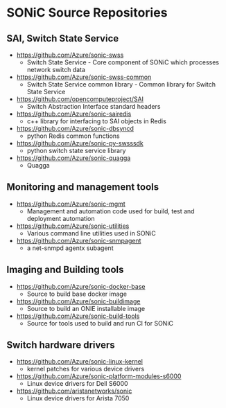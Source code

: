 # SONiC Source Repositories
## SAI, Switch State Service
- https://github.com/Azure/sonic-swss
	- Switch State Service - Core component of SONiC which processes network switch data    
- https://github.com/Azure/sonic-swss-common
	- Switch State Service common library - Common library for Switch State Service
- https://github.com/opencomputeproject/SAI
	- Switch Abstraction Interface standard headers
- https://github.com/Azure/sonic-sairedis
	- c++ library for interfacing to SAI objects in Redis 
- https://github.com/Azure/sonic-dbsyncd
	- python Redis common functions
- https://github.com/Azure/sonic-py-swsssdk
	- python switch state service library
- https://github.com/Azure/sonic-quagga
	- Quagga 
	
## Monitoring and management tools 
- https://github.com/Azure/sonic-mgmt
	- Management and automation code used for build, test and deployment automation
- https://github.com/Azure/sonic-utilities
	- Various command line utilities used in SONiC
- https://github.com/Azure/sonic-snmpagent
	- a net-snmpd agentx subagent 

## Imaging and Building tools
- https://github.com/Azure/sonic-docker-base
    - Source to build base docker image
- https://github.com/Azure/sonic-buildimage
	- Source to build an ONIE installable image 
- https://github.com/Azure/sonic-build-tools
	- Source for tools used to build and run CI for SONiC

## Switch hardware drivers
- https://github.com/Azure/sonic-linux-kernel
	- kernel patches for various device drivers
- https://github.com/Azure/sonic-platform-modules-s6000
	- Linux device drivers for Dell S6000
- https://github.com/aristanetworks/sonic
	- Linux device drivers for Arista 7050
